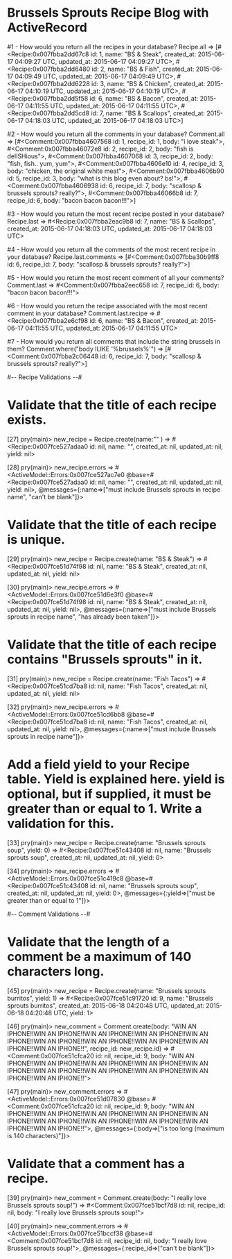 # Brussels Sprouts Recipe Blog with ActiveRecord

#1 - How would you return all the recipes in your database?
Recipe.all
=> [#<Recipe:0x007fbba2dd67c8 id: 1, name: "BS & Steak", created_at: 2015-06-17 04:09:27 UTC, updated_at: 2015-06-17 04:09:27 UTC>,
 #<Recipe:0x007fbba2dd6480 id: 2, name: "BS & Fish", created_at: 2015-06-17 04:09:49 UTC, updated_at: 2015-06-17 04:09:49 UTC>,
 #<Recipe:0x007fbba2dd6228 id: 3, name: "BS & Chicken", created_at: 2015-06-17 04:10:19 UTC, updated_at: 2015-06-17 04:10:19 UTC>,
 #<Recipe:0x007fbba2dd5f58 id: 6, name: "BS & Bacon", created_at: 2015-06-17 04:11:55 UTC, updated_at: 2015-06-17 04:11:55 UTC>,
 #<Recipe:0x007fbba2dd5cd8 id: 7, name: "BS & Scallops", created_at: 2015-06-17 04:18:03 UTC, updated_at: 2015-06-17 04:18:03 UTC>]

#2 - How would you return all the comments in your database?
Comment.all
=> [#<Comment:0x007fbba4607568 id: 1, recipe_id: 1, body: "i love steak">,
 #<Comment:0x007fbba46072e8 id: 2, recipe_id: 2, body: "fish is delISHious">,
 #<Comment:0x007fbba4607068 id: 3, recipe_id: 2, body: "fish, fish.. yum, yum">,
 #<Comment:0x007fbba4606e10 id: 4, recipe_id: 3, body: "chicken, the original white meat">,
 #<Comment:0x007fbba4606b90 id: 5, recipe_id: 3, body: "what is this blog even about? bs!">,
 #<Comment:0x007fbba4606938 id: 6, recipe_id: 7, body: "scallosp & brussels sprouts? really?">,
 #<Comment:0x007fbba46066b8 id: 7, recipe_id: 6, body: "bacon bacon bacon!!!">]

#3 - How would you return the most recent recipe posted in your database?
Recipe.last
=> #<Recipe:0x007fbba2eac9b8 id: 7, name: "BS & Scallops", created_at: 2015-06-17 04:18:03 UTC, updated_at: 2015-06-17 04:18:03 UTC>

#4 - How would you return all the comments of the most recent recipe in your database?
Recipe.last.comments
=> [#<Comment:0x007fbba30b9ff8 id: 6, recipe_id: 7, body: "scallosp & brussels sprouts? really?">]

#5 - How would you return the most recent comment of all your comments?
Comment.last
=> #<Comment:0x007fbba2eec658 id: 7, recipe_id: 6, body: "bacon bacon bacon!!!">

#6 - How would you return the recipe associated with the most recent comment in your database?
Comment.last.recipe
=> #<Recipe:0x007fbba2e6cf98 id: 6, name: "BS & Bacon", created_at: 2015-06-17 04:11:55 UTC, updated_at: 2015-06-17 04:11:55 UTC>

#7 - How would you return all comments that include the string brussels in them?
Comment.where("body ILIKE '%brussels%'")
=> [#<Comment:0x007fbba2c06448 id: 6, recipe_id: 7, body: "scallosp & brussels sprouts? really?">]

#-- Recipe Validations --#

# Validate that the title of each recipe exists.
[27] pry(main)> new_recipe = Recipe.create(name:"" )
=> #<Recipe:0x007fce527adaa0 id: nil, name: "", created_at: nil, updated_at: nil, yield: nil>

[28] pry(main)> new_recipe.errors
=> #<ActiveModel::Errors:0x007fce527ac7e0
 @base=#<Recipe:0x007fce527adaa0 id: nil, name: "", created_at: nil, updated_at: nil, yield: nil>,
 @messages={:name=>["must include Brussels sprouts in recipe name", "can't be blank"]}>

# Validate that the title of each recipe is unique.
[29] pry(main)> new_recipe = Recipe.create(name: "BS & Steak")
=> #<Recipe:0x007fce51d74f98 id: nil, name: "BS & Steak", created_at: nil, updated_at: nil, yield: nil>

[30] pry(main)> new_recipe.errors
=> #<ActiveModel::Errors:0x007fce51d6e3f0
 @base=#<Recipe:0x007fce51d74f98 id: nil, name: "BS & Steak", created_at: nil, updated_at: nil, yield: nil>,
 @messages={:name=>["must include Brussels sprouts in recipe name", "has already been taken"]}>

# Validate that the title of each recipe contains "Brussels sprouts" in it.
[31] pry(main)> new_recipe = Recipe.create(name: "Fish Tacos")
=> #<Recipe:0x007fce51cd7ba8 id: nil, name: "Fish Tacos", created_at: nil, updated_at: nil, yield: nil>

[32] pry(main)> new_recipe.errors
=> #<ActiveModel::Errors:0x007fce51cd6bb8
 @base=#<Recipe:0x007fce51cd7ba8 id: nil, name: "Fish Tacos", created_at: nil, updated_at: nil, yield: nil>,
 @messages={:name=>["must include Brussels sprouts in recipe name"]}>

# Add a field yield to your Recipe table. Yield is explained here. yield is optional, but if supplied, it must be greater than or equal to 1. Write a validation for this.

[33] pry(main)> new_recipe = Recipe.create(name: "Brussels sprouts soup", yield: 0)
=> #<Recipe:0x007fce51c43408 id: nil, name: "Brussels sprouts soup", created_at: nil, updated_at: nil, yield: 0>

[34] pry(main)> new_recipe.errors
=> #<ActiveModel::Errors:0x007fce51c419c8
 @base=#<Recipe:0x007fce51c43408 id: nil, name: "Brussels sprouts soup", created_at: nil, updated_at: nil, yield: 0>,
 @messages={:yield=>["must be greater than or equal to 1"]}>

#-- Comment Validations --#

# Validate that the length of a comment be a maximum of 140 characters long.
[45] pry(main)> new_recipe = Recipe.create(name: "Brussels sprouts burritos", yield: 1)
=> #<Recipe:0x007fce51c91720 id: 9, name: "Brussels sprouts burritos", created_at: 2015-06-18 04:20:48 UTC, updated_at: 2015-06-18 04:20:48 UTC, yield: 1>

[46] pry(main)> new_comment = Comment.create(body: "WIN AN IPHONE!!WIN AN IPHONE!!WIN AN IPHONE!!WIN AN IPHONE!!WIN AN IPHONE!!WIN AN IPHONE!!WIN AN IPHONE!!WIN AN IPHONE!!WIN AN IPHONE!!WIN AN IPHONE!!", recipe_id: new_recipe.id)
=> #<Comment:0x007fce51cfca20
 id: nil,
 recipe_id: 9,
 body: "WIN AN IPHONE!!WIN AN IPHONE!!WIN AN IPHONE!!WIN AN IPHONE!!WIN AN IPHONE!!WIN AN IPHONE!!WIN AN IPHONE!!WIN AN IPHONE!!WIN AN IPHONE!!WIN AN IPHONE!!">

[47] pry(main)> new_comment.errors
=> #<ActiveModel::Errors:0x007fce51d07830
 @base=
  #<Comment:0x007fce51cfca20
   id: nil,
   recipe_id: 9,
   body: "WIN AN IPHONE!!WIN AN IPHONE!!WIN AN IPHONE!!WIN AN IPHONE!!WIN AN IPHONE!!WIN AN IPHONE!!WIN AN IPHONE!!WIN AN IPHONE!!WIN AN IPHONE!!WIN AN IPHONE!!">,
 @messages={:body=>["is too long (maximum is 140 characters)"]}>

# Validate that a comment has a recipe.
[39] pry(main)> new_comment = Comment.create(body: "I really love Brussels sprouts soup!")
=> #<Comment:0x007fce51bcf7d8 id: nil, recipe_id: nil, body: "I really love Brussels sprouts soup!">

[40] pry(main)> new_comment.errors
=> #<ActiveModel::Errors:0x007fce51bccf38
 @base=#<Comment:0x007fce51bcf7d8 id: nil, recipe_id: nil, body: "I really love Brussels sprouts soup!">,
 @messages={:recipe_id=>["can't be blank"]}>
